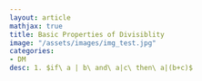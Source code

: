 ```yaml
---
layout: article
mathjax: true
title: Basic Properties of Divisiblity
image: "/assets/images/img_test.jpg"
categories:
- DM
desc: 1. $if\ a | b\ and\ a|c\ then\ a|(b+c)$

































































































































































































































































































































































 
imagealt: 
---
```


1. $if\ a | b\ and\ a|c\ then\ a|(b+c)$

































































































































































































































































































































































2. $if\ a | b\ then\ a|bc\ \forall c \in Z$

































































































































































































































































































































































3. $if\ a | b\ and\ b|c\ then\ a|c$
































































































































































































































































































































































